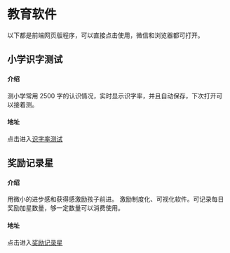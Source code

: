 # 教育软件

以下都是前端网页版程序，可以直接点击使用，微信和浏览器都可打开。

## 小学识字测试

#### 介绍

测小学常用 2500 字的认识情况，实时显示识字率，并且自动保存，下次打开可以接着测。

#### 地址

点击进入[识字率测试](http://www.codingyang.com/word/)

## 奖励记录星

#### 介绍

用微小的进步感和获得感激励孩子前进。
激励制度化、可视化软件。可记录每日奖励加星数量，够一定数量可以消费使用。

#### 地址

点击进入[奖励记录星](http://www.codingyang.com/stars/)
